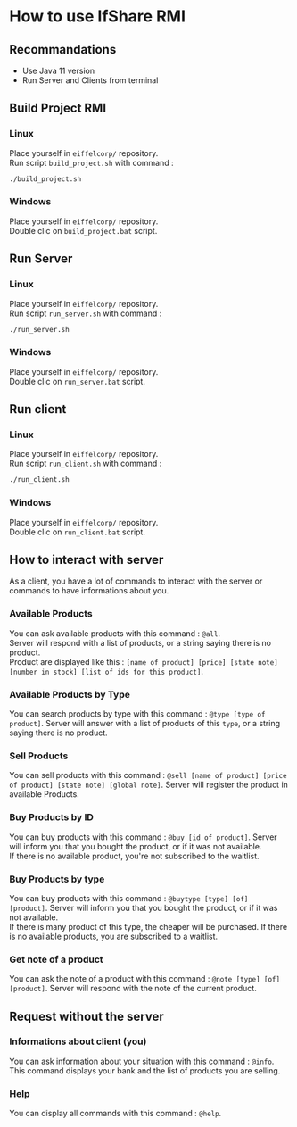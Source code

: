 # How to use IfShare RMI

## Recommandations
- Use Java 11 version
- Run Server and Clients from terminal

## Build Project RMI

### Linux
Place yourself in `eiffelcorp/` repository.  
Run script `build_project.sh` with command :  
```sh
./build_project.sh
```

### Windows
Place yourself in `eiffelcorp/` repository.  
Double clic on `build_project.bat` script.

## Run Server

### Linux
Place yourself in `eiffelcorp/` repository.  
Run script `run_server.sh` with command :  
```sh
./run_server.sh
```

### Windows
Place yourself in `eiffelcorp/` repository.  
Double clic on `run_server.bat` script.

## Run client

### Linux
Place yourself in `eiffelcorp/` repository.  
Run script `run_client.sh` with command :  
```sh
./run_client.sh
```

### Windows
Place yourself in `eiffelcorp/` repository.  
Double clic on `run_client.bat` script.

## How to interact with server
As a client, you have a lot of commands to interact with the server or commands to have informations about you.  

### Available Products
You can ask available products with this command : `@all`.  
Server will respond with a list of products, or a string saying there is no product.  
Product are displayed like this : `[name of product] [price] [state note] [number in stock] [list of ids for this product]`.

### Available Products by Type
You can search products by type with this command : `@type [type of product]`.
Server will answer with a list of products of this `type`, or a string saying there is no product.  

### Sell Products
You can sell products with this command : `@sell [name of product] [price of product] [state note] [global note]`.
Server will register the product in available Products.

### Buy Products by ID
You can buy products with this command : `@buy [id of product]`.
Server will inform you that you bought the product, or if it was not available.  
If there is no available product, you're not subscribed to the waitlist.  

### Buy Products by type
You can buy products with this command : `@buytype [type] [of] [product]`.
Server will inform you that you bought the product, or if it was not available.  
If there is many product of this type, the cheaper will be purchased.
If there is no available products, you are subscribed to a waitlist.  

### Get note of a product
You can ask the note of a product with this command : `@note [type] [of] [product]`.
Server will respond with the note of the current product.  

## Request without the server

### Informations about client (you)
You can ask information about your situation with this command : `@info`.  
This command displays your bank and the list of products you are selling.

### Help
You can display all commands with this command : `@help`.

